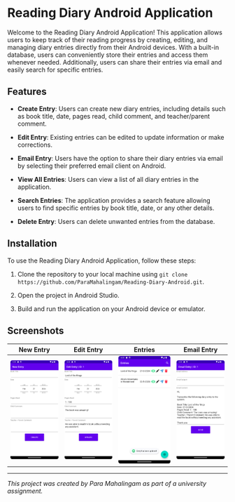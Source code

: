 # Reading Diary Android Application

Welcome to the Reading Diary Android Application! This application allows users to keep track of their reading progress by creating, editing, and managing diary entries directly from their Android devices. With a built-in database, users can conveniently store their entries and access them whenever needed. Additionally, users can share their entries via email and easily search for specific entries.

## Features

- **Create Entry**: Users can create new diary entries, including details such as book title, date, pages read, child comment, and teacher/parent comment.

- **Edit Entry**: Existing entries can be edited to update information or make corrections.

- **Email Entry**: Users have the option to share their diary entries via email by selecting their preferred email client on Android.

- **View All Entries**: Users can view a list of all diary entries in the application.

- **Search Entries**: The application provides a search feature allowing users to find specific entries by book title, date, or any other details.

- **Delete Entry**: Users can delete unwanted entries from the database.

## Installation

To use the Reading Diary Android Application, follow these steps:

1. Clone the repository to your local machine using `git clone https://github.com/ParaMahalingam/Reading-Diary-Android.git`.

2. Open the project in Android Studio.

3. Build and run the application on your Android device or emulator.

## Screenshots

New Entry|Edit Entry|Entries|Email Entry
:-------------------------:|:-------------------------:|:-------------------------:|:-------------------------:
![](https://raw.githubusercontent.com/ParaMahalingam/Reading-Diary-Android/main/screenshots/new%20entry.png?raw=true)  |  ![](https://raw.githubusercontent.com/ParaMahalingam/Reading-Diary-Android/main/screenshots/edit.png?raw=true)  |  ![](https://raw.githubusercontent.com/ParaMahalingam/Reading-Diary-Android/main/screenshots/entries.png?raw=true)  |  ![](https://raw.githubusercontent.com/ParaMahalingam/Reading-Diary-Android/main/screenshots/email.png?raw=true)

---

*This project was created by Para Mahalingam as part of a university assignment.*